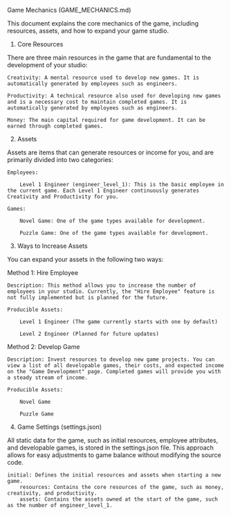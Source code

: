 Game Mechanics (GAME_MECHANICS.md)

This document explains the core mechanics of the game, including resources, assets, and how to expand your game studio.

1. Core Resources

There are three main resources in the game that are fundamental to the development of your studio:

    Creativity: A mental resource used to develop new games. It is automatically generated by employees such as engineers.

    Productivity: A technical resource also used for developing new games and is a necessary cost to maintain completed games. It is automatically generated by employees such as engineers.

    Money: The main capital required for game development. It can be earned through completed games.

2. Assets

Assets are items that can generate resources or income for you, and are primarily divided into two categories:

    Employees:

        Level 1 Engineer (engineer_level_1): This is the basic employee in the current game. Each Level 1 Engineer continuously generates Creativity and Productivity for you.

    Games:

        Novel Game: One of the game types available for development.

        Puzzle Game: One of the game types available for development.

3. Ways to Increase Assets

You can expand your assets in the following two ways:

Method 1: Hire Employee

    Description: This method allows you to increase the number of employees in your studio. Currently, the "Hire Employee" feature is not fully implemented but is planned for the future.

    Producible Assets:

        Level 1 Engineer (The game currently starts with one by default)

        Level 2 Engineer (Planned for future updates)

Method 2: Develop Game

    Description: Invest resources to develop new game projects. You can view a list of all developable games, their costs, and expected income on the "Game Development" page. Completed games will provide you with a steady stream of income.

    Producible Assets:

        Novel Game

        Puzzle Game

4. Game Settings (settings.json)

All static data for the game, such as initial resources, employee attributes, and developable games, is stored in the settings.json file. This approach allows for easy adjustments to game balance without modifying the source code.

    initial: Defines the initial resources and assets when starting a new game.
        resources: Contains the core resources of the game, such as money, creativity, and productivity.
        assets: Contains the assets owned at the start of the game, such as the number of engineer_level_1.
